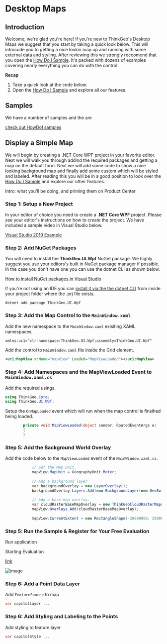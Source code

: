 # Desktop Maps

## Introduction

  Welcome, we're glad you're here!  If you're new to ThinkGeo's Desktop Maps we suggest that you start by taking a quick look below.  This will introcude you to getting a nice lookin map up and running with some external data and styling.  After reviewing this we strongly reccomend that you open the [How Do I Sample](samples/wpf/HowDoISample/HowDoI).  It's packed with dozens of examples covering nearly everything you can do with the control.

**Recap**

1. Take a quick look at the code below.
2. Open the [How Do I Sample](samples/wpf/HowDoISample/HowDoI) and explore all our features. 

## Samples

  We have a number of samples and the are 

[check out HowDoI samples](samples/wpf/HowDoISample/HowDoI)

## Display a Simple Map

We will begin by creating a .NET Core WPF project in your favorite editor.  Next we will walk you through addind the required packages and getting a map on the default form.  Next we will add some code to show a nice looking background map and finally add some custom which will be styled and labeled.  After reading this you will be in a good position to look over the [How Do I Sample](samples/wpf/HowDoISample/HowDoI) and explore our other features.

 Intro: what you'll be doing, and priming them on Product Center

### Step 1: Setup a New Project ###

  In your editor of choice you need to create a **.NET Core WPF** project.  Please see your editor's instructions on how to create the project.  We have included a sample video in Visual Studio below.  

[Visual Studio 2019 Example](https://channel9.msdn.com/Series/Desktop-and-NET-Core-101/Create-your-first-WPF-app-on-NET-Core)

### Step 2: Add NuGet Packages ###

You will need to install the **ThinkGeo.UI.Wpf** NuGet package.  We highly suggest you use your editors's built in NuGet package manager if possible.  In the case you don't have one you can use the dotnet CLI as shown below.  

[How to install NuGet packages in Visual Studio](https://docs.microsoft.com/en-us/nuget/quickstart/)

If you're not using an IDE you can [install it via the the dotnet CLI](https://docs.microsoft.com/en-us/nuget/consume-packages/install-use-packages-dotnet-cli) from inside your project folder where the .prj file exists.

```shell
dotnet add package ThinkGeo.UI.Wpf
```
### Step 3: Add the Map Control to the `MainWindow.xaml` ###

Add the new namespace to the `MainWindow.xaml` exisiting XAML namespaces.

```xml
xmlns:uc1="clr-namespace:ThinkGeo.UI.Wpf;assembly=ThinkGeo.UI.Wpf"
```

Add the control to `MainWindow.xaml` file inside the Grid element.

```xml
<uc1:MapView x:Name="mapView" Loaded="MapViewLoaded"></uc1:MapView>
```

### Step 4: Add Namespaces and the MapViewLoaded Event to `MainWindow.xaml.cs` ###

Add the required usings.

```csharp
using ThinkGeo.Core;
using ThinkGeo.UI.Wpf;
```

Setup the `OnMapLoaded` event which will run when the map control is finsihed being loaded.

```csharp
        private void MapViewLoaded(object sender, RoutedEventArgs e)
        {
        }
```

### Step 5: Add the Background World Overlay ###

Add the code below to the `MapViewLoaded` event of the `MainWindow.xaml.cs`.

```csharp
            // Set the Map Unit.
            mapView.MapUnit = GeographyUnit.Meter;
 
            // Add a background layer
            var backgroundOverlay = new LayerOverlay();
            backgroundOverlay.Layers.Add(new BackgroundLayer(new GeoSolidBrush(GeoColor.FromHtml("#F0EEE8"))));
 
            // Add a base map overlay.
            var cloudRasterBaseMapOverlay = new ThinkGeoCloudRasterMapsOverlay("USlbIyO5uIMja2y0qoM21RRM6NBXUad4hjK3NBD6pD0~", "f6OJsvCDDzmccnevX55nL7nXpPDXXKANe5cN6czVjCH0s8jhpCH-2A~~", ThinkGeoCloudRasterMapsMapType.Light);
            mapView.Overlays.Add(cloudRasterBaseMapOverlay);
 
            mapView.CurrentExtent = new RectangleShape(-20000000, 20000000, 20000000, -20000000);
```

### Step 5: Run the Sample & Register for Your Free Evaluation ###

Run application

Starting Evaluation

[link](URL)

![image](imageURL)

### Step 6: Add a Point Data Layer ###

Add `FeatureSource` to map

```csharp
var capitolLayer ...
```

### Step 6: Add Styling and Labeling to the Points ###

Add styling to feature layer

```csharp
var capitolStyle ...
```
